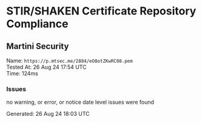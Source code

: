 # STIR/SHAKEN Certificate Repository Compliance

## Martini Security

Name: `https://p.mtsec.me/2884/eO8otZKwRC08.pem`\
Tested At: 26 Aug 24 17:54 UTC\
Time: 124ms

### Issues

no warning, or error, or notice date level issues were found

Generated: 26 Aug 24 18:03 UTC